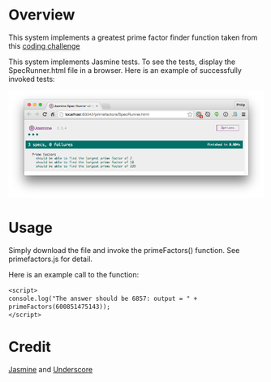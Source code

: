 # Overview
This system implements a greatest prime factor finder function taken from this [coding challenge](https://projecteuler.net/problem=3)

This system implements Jasmine tests. To see the tests, display the SpecRunner.html file in a browser. Here is an example of successfully invoked
tests:

![screenshot](https://raw.githubusercontent.com/khongnaw/primefactors/master/doc/wod-prime-factors-specrunner.png)

# Usage 
Simply download the file and invoke the primeFactors() function. See primefactors.js for detail.

Here is an example call to the function:
```
<script>
console.log("The answer should be 6857: output = " + primeFactors(600851475143));
</script>
```
# Credit
[Jasmine](http://jasmine.github.io/) and
[Underscore](http://underscorejs.org/)

